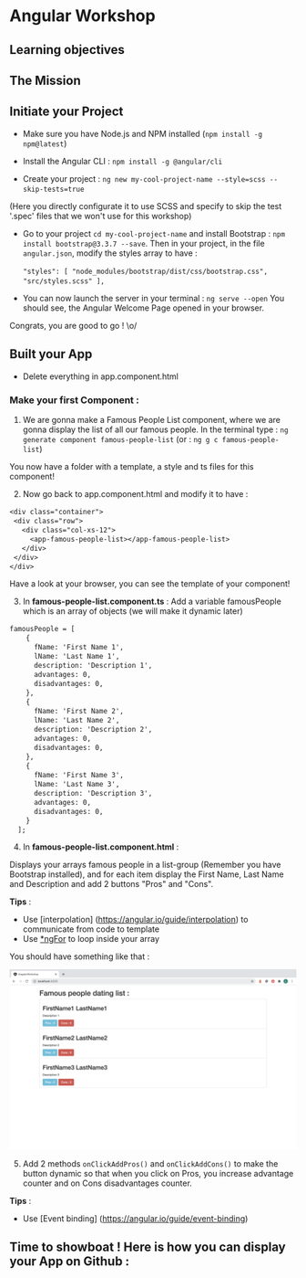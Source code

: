 # Angular Workshop

## Learning objectives

## The Mission

## Initiate your Project

- Make sure you have Node.js and NPM installed (`npm install -g npm@latest`)

- Install the Angular CLI : `npm install -g @angular/cli`

- Create your project : `ng new my-cool-project-name --style=scss --skip-tests=true`

(Here you directly configurate it to use SCSS and specify to skip the test '.spec' files that we won't use for this workshop)

- Go to your project `cd my-cool-project-name` and install Bootstrap : `npm install bootstrap@3.3.7 --save`.
  Then in your project, in the file `angular.json`, modify the styles array to have :
  
  `"styles": [
              "node_modules/bootstrap/dist/css/bootstrap.css",
              "src/styles.scss"
            ], `
            
- You can now launch the server in your terminal : `ng serve --open`
You should see, the Angular Welcome Page opened in your browser.

Congrats, you are good to go ! \o/

## Built your App

- Delete everything in app.component.html

### Make your first Component :

1. We are gonna make a Famous People List component, where we are gonna display the list of all our famous people.
In the terminal type :
 `ng generate component famous-people-list`
 (or  : `ng g c famous-people-list`)
 
 You now have a folder with a template, a style and ts files for this component!
 
 2. Now go back to app.component.html and modify it to have : 
 
 ```
 <div class="container">
  <div class="row">
    <div class="col-xs-12">
      <app-famous-people-list></app-famous-people-list>
    </div>
  </div>
</div>
 ```
 Have a look at your browser, you can see the template of your component!
 
3. In **famous-people-list.component.ts** : Add a variable famousPeople which is an array of objects (we will make it dynamic later)

```
famousPeople = [
    {
      fName: 'First Name 1',
      lName: 'Last Name 1',
      description: 'Description 1',
      advantages: 0,
      disadvantages: 0,
    },
    {
      fName: 'First Name 2',
      lName: 'Last Name 2',
      description: 'Description 2',
      advantages: 0,
      disadvantages: 0,
    },
    {
      fName: 'First Name 3',
      lName: 'Last Name 3',
      description: 'Description 3',
      advantages: 0,
      disadvantages: 0,
    }
  ];
```
4.  In **famous-people-list.component.html** :

Displays your arrays famous people in a list-group (Remember you have Bootstrap installed), and for each item display the First Name, Last Name and Description and add 2 buttons "Pros" and "Cons".

**Tips** :

- Use [interpolation] (https://angular.io/guide/interpolation) to communicate from code to template
- Use [*ngFor](https://guide-angular.wishtack.io/angular/composants/ngfor) to loop inside your array


You should have something like that : 

![pros,cons](/pros-cons.png)


5. Add 2 methods `onClickAddPros()` and `onClickAddCons()` to make the button dynamic so that when you click on Pros, you increase advantage counter and on Cons disadvantages counter.

**Tips** :
- Use [Event binding] (https://angular.io/guide/event-binding) 



## Time to showboat ! Here is how you can display your App on Github :


